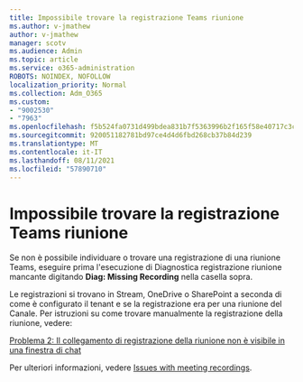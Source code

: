 ```yaml
---
title: Impossibile trovare la registrazione Teams riunione
ms.author: v-jmathew
author: v-jmathew
manager: scotv
ms.audience: Admin
ms.topic: article
ms.service: o365-administration
ROBOTS: NOINDEX, NOFOLLOW
localization_priority: Normal
ms.collection: Adm_O365
ms.custom:
- "9002530"
- "7963"
ms.openlocfilehash: f5b524fa0731d499bdea831b7f5363996b2f165f58e40717c3ca8a22dc264397
ms.sourcegitcommit: 920051182781bd97ce4d4d6fbd268cb37b84d239
ms.translationtype: MT
ms.contentlocale: it-IT
ms.lasthandoff: 08/11/2021
ms.locfileid: "57890710"
---
```

# <a name="cant-find-the-teams-meeting-recording"></a>Impossibile trovare la registrazione Teams riunione

Se non è possibile individuare o trovare una registrazione di una riunione Teams, eseguire prima l'esecuzione di Diagnostica registrazione riunione mancante digitando **Diag: Missing Recording** nella casella sopra. 

Le registrazioni si trovano in Stream, OneDrive o SharePoint a seconda di come è configurato il tenant e se la registrazione era per una riunione del Canale. Per istruzioni su come trovare manualmente la registrazione della riunione, vedere: 

[Problema 2: Il collegamento di registrazione della riunione non è visibile in una finestra di chat](https://docs.microsoft.com/microsoftteams/troubleshoot/meetings/troubleshoot-meeting-recording-issues#issue-2-the-meeting-recording-link-isnt-visible-in-a-chat-window)

Per ulteriori informazioni, vedere [Issues with meeting recordings](https://docs.microsoft.com/microsoftteams/troubleshoot/meetings/troubleshoot-meeting-recording-issues).
